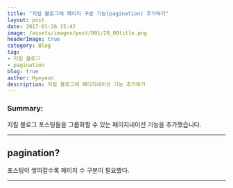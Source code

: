 ```yaml
---
title: "지킬 블로그에 페이지 구분 기능(pagination) 추가하기"
layout: post
date: 2017-01-26 15:42
image: /assets/images/post/001/29_00title.png
headerImage: true
category: Blog
tag:
- 지킬 블로그
- pagination
blog: true
author: Hyeyeon
description: 지킬 블로그에 페이지네이션 기능 추가하기
---
```


### Summary:

지킬 블로그 포스팅들을 그룹화할 수 있는 페이지네이션 기능을 추가했습니다.

---

## pagination?

포스팅이 쌓여갈수록 페이지 수 구분이 필요했다. 

---
